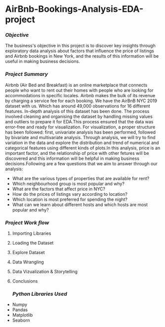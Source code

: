 # AirBnb-Bookings-Analysis-EDA-project


### *Objective*
The business's objective in this project is to discover key insights through exploratory data analysis about factors that influence the price of listings and Airbnb bookings in New York, and the results of this information will be useful in making business decisions.


### *Project Summary*

Airbnb (Air Bed and Breakfast) is an online marketplace that connects people who want to rent out their homes with people who are looking for accommodations in specific locales. Airbnb makes the bulk of its revenue by charging a service fee for each booking. We have the AirBnB NYC 2019 dataset with us. Which has around 49,000 observations for 16 different features. In-depth analysis of this dataset has been done. The process involved cleaning and organising the dataset by handling missing values and outliers to prepare it for EDA.This process ensured that the data was error-free and ready for visualization. For visualization, a proper structure has been followed: first, univariate analysis has been performed, followed by bivariate and multivariate analysis. Through analysis, we will try to find variation in the data and explore the distribution and trend of numerical and categorical features using different kinds of plots.In this analysis, price is an important factor, and the relationship of price with other fetures will be discovered and this information will be helpful in making  business decisions.Following are a few questions that we aim to answer through our analysis:

* What are the various types of properties that are available for rent?
* Which neighbourhood group is most popular and why?
* What are the factors that affect price in NYC? 
* How do the prices of listings vary according to location?
* Which location is most preferred for spending the night?
* What can we learn about different hosts and which hosts are most popular and why?


### *Project Work flow*

1. Importing Libraries

2. Loading the Dataset

3. Explore Dataset

4. Data Wrangling

5. Data Vizualization & Storytelling 

6. Conclusions

   ### *Python Libraries Used*

* Numpy
* Pandas
* Matplotlib
* Seaborn

